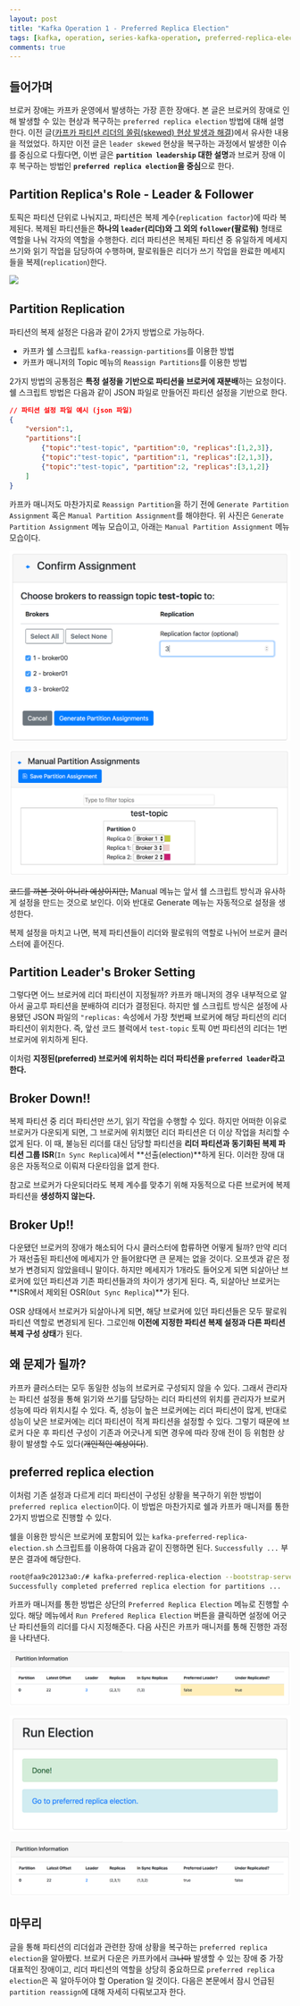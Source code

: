 ```yaml
---
layout: post
title: "Kafka Operation 1 - Preferred Replica Election"
tags: [kafka, operation, series-kafka-operation, preferred-replica-election, partition, leader-follower]
comments: true
---
```


## 들어가며
브로커 장애는 카프카 운영에서 발생하는 가장 흔한 장애다. 
본 글은 브로커의 장애로 인해 발생할 수 있는 현상과 복구하는 `preferred replica election` 방법에 대해 설명한다. 
이전 글([카프카 파티션 리더의 쏠림(skewed) 현상 발생과 해결](https://donald-dh.github.io/donald-dh.github.io/kafka-partition-leader-skewed/))에서 유사한 내용을 적었었다. 
하지만 이전 글은 `leader skewed` 현상을 복구하는 과정에서 발생한 이슈를 중심으로 다뤘다면, 이번 글은 **`partition leadership` 대한 설명**과 브로커 장애 이 후 복구하는 방법인 **`preferred replica election`을 중심**으로 한다. 

## Partition Replica's Role - Leader & Follower
토픽은 파티션 단위로 나눠지고, 파티션은 복제 계수(`replication factor`)에 따라 복제된다. 
복제된 파티션들은 **하나의 `leader`(리더)와 그 외의 `follower`(팔로워)** 형태로 역할을 나눠 각자의 역할을 수행한다. 
리더 파티션은 복제된 파티션 중 유일하게 메세지 쓰기와 읽기 작업을 담당하여 수행하며, 팔로워들은 리더가 쓰기 작업을 완료한 메세지들을 복제(`replication`)한다. 

![](https://www.confluent.io/wp-content/uploads/2016/08/fig22.jpg)

## Partition Replication
파티션의 복제 설정은 다음과 같이 2가지 방법으로 가능하다. 

* 카프카 쉘 스크립트 `kafka-reassign-partitions`를 이용한 방법
* 카프카 매니저의 Topic 메뉴의 `Reassign Partitions`를 이용한 방법

2가지 방법의 공통점은 **특정 설정을 기반으로 파티션을 브로커에 재분배**하는 요청이다. 쉘 스크립트 방법은 다음과 같이 JSON 파일로 만들어진 파티션 설정을 기반으로 한다.

```json
// 파티션 설정 파일 예시 (json 파일)
{
    "version":1,
    "partitions":[
        {"topic":"test-topic", "partition":0, "replicas":[1,2,3]},
        {"topic":"test-topic", "partition":1, "replicas":[2,1,3]},
        {"topic":"test-topic", "partition":2, "replicas":[3,1,2]} 
    ]
}
```

카프카 매니저도 마찬가지로 `Reassign Partition`을 하기 전에 `Generate Partition Assignment` 혹은 `Manual Partition Assignment`를 해야한다. 
위 사진은 `Generate Partition Assignment` 메뉴 모습이고, 아래는 `Manual Partition Assignment` 메뉴 모습이다.

![](../images/docs/20191022/kafka-manager-partition-assginment.png)

![](../images/docs/20191022/kafka-manager-partition-manual-assginment.png)

~~코드를 까본 것이 아니라 예상이지만,~~ Manual 메뉴는 앞서 쉘 스크립트 방식과 유사하게 설정을 만드는 것으로 보인다. 
이와 반대로 Generate 메뉴는 자동적으로 설정을 생성한다. 

복제 설정을 마치고 나면, 복제 파티션들이 리더와 팔로워의 역할로 나뉘어 브로커 클러스터에 흩어진다. 

## Partition Leader's Broker Setting
그렇다면 어느 브로커에 리더 파티션이 지정될까? 
카프카 매니저의 경우 내부적으로 알아서 골고루 파티션을 분배하여 리더가 결정된다. 
하지만 쉘 스크립트 방식은 설정에 사용됐던 JSON 파일의 `"replicas:` 속성에서 가장 첫번째 브로커에 해당 파티션의 리더 파티션이 위치한다. 
즉, 앞선 코드 블럭에서 `test-topic` 토픽 0번 파티션의 리더는 1번 브로커에 위치하게 된다. 

이처럼 **지정된(preferred) 브로커에 위치하는 리더 파티션을 `preferred leader`라고 한다.**

## Broker Down!! 
복제 파티션 중 리더 파티션만 쓰기, 읽기 작업을 수행할 수 있다. 
하지만 어떠한 이유로 브로커가 다운되게 되면, 그 브로커에 위치했던 리더 파티션은 더 이상 작업을 처리할 수 없게 된다. 
이 때, 불능된 리더를 대신 담당할 파티션을 **리더 파티션과 동기화된 복제 파티션 그룹 ISR**(`In Sync Replica`)에서 **선출(election)**하게 된다. 
이러한 장애 대응은 자동적으로 이뤄져 다운타임을 없게 한다. 

참고로 브로커가 다운되더라도 복제 계수를 맞추기 위해 자동적으로 다른 브로커에 복제 파티션을 **생성하지 않는다.**  

## Broker Up!!
다운됐던 브로커의 장애가 해소되어 다시 클러스터에 합류하면 어떻게 될까?
만약 리더가 재선출된 파티션에 메세지가 안 들어왔다면 큰 문제는 없을 것이다. 
오프셋과 같은 정보가 변경되지 않았을테니 말이다. 
하지만 메세지가 1개라도 들어오게 되면 되살아난 브로커에 있던 파티션과 기존 파티션들과의 차이가 생기게 된다. 
즉, 되살아난 브로커는 **ISR에서 제외된 OSR(`Out Sync Replica`)**가 된다.

OSR 상태에서 브로커가 되살아나게 되면, 해당 브로커에 있던 파티션들은 모두 팔로워 파티션 역할로 변경되게 된다. 
그로인해 **이전에 지정한 파티션 복제 설정과 다른 파티션 복제 구성 상태**가 된다. 

## 왜 문제가 될까?
카프카 클러스터는 모두 동일한 성능의 브로커로 구성되지 않을 수 있다. 
그래서 관리자는 파티션 설정을 통해 읽기와 쓰기를 담당하는 리더 파티션의 위치를 관리자가 브로커 성능에 따라 위치시킬 수 있다. 
즉, 성능이 높은 브로커에는 리더 파티션이 많게, 반대로 성능이 낮은 브로커에는 리더 파티션이 적게 파티션을 설정할 수 있다. 
그렇기 때문에 브로커 다운 후 파티션 구성이 기존과 어긋나게 되면 경우에 따라 장애 전이 등 위험한 상황이 발생할 수도 있다(~~개인적인 예상이다~~). 

## preferred replica election
이처럼 기존 설정과 다르게 리더 파티션이 구성된 상황을 복구하기 위한 방법이 `preferred replica election`이다. 
이 방법은 마찬가지로 쉘과 카프카 매니저를 통한 2가지 방법으로 진행할 수 있다. 

쉘을 이용한 방식은 브로커에 포함되어 있는 `kafka-preferred-replica-election.sh` 스크립트를 이용하여 다음과 같이 진행하면 된다. 
`Successfully ...` 부분은 결과에 해당한다.

```sh
root@faa9c20123a0:/# kafka-preferred-replica-election --bootstrap-server broker00:19092
Successfully completed preferred replica election for partitions ...
```

카프카 매니저를 통한 방법은 상단의 `Preferred Replica Election` 메뉴로 진행할 수 있다. 
해당 메뉴에서 `Run Prefered Replica Election` 버튼을 클릭하면 설정에 어긋난 파티션들의 리더를 다시 지정해준다. 
다음 사진은 카프카 매니저를 통해 진행한 과정을 나타낸다.

![](../images/docs/20191022/before-pre.png)

![](../images/docs/20191022/act-pre.png)

![](../images/docs/20191022/after-pre.png)

## 마무리 
글을 통해 파티션의 리더쉽과 관련한 장애 상황을 복구하는 `preferred replica election`을 알아봤다. 
브로커 다운은 카프카에서 ~~그나마~~ 발생할 수 있는 장애 중 가장 대표적인 장애이고, 리더 파티션의 역할을 상당히 중요하므로 `preferred replica election`은 꼭 알아두어야 할 Operation 일 것이다. 
다음은 본문에서 잠시 언급된 `partition reassign`에 대해 자세히 다뤄보고자 한다. 